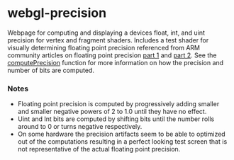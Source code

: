 # webgl-precision

Webpage for computing and displaying a devices float, int, and uint precision for vertex and fragment shaders. Includes a test shader for visually determining floating point precision referenced from ARM community articles on floating point precision [part 1](https://community.arm.com/arm-community-blogs/b/graphics-gaming-and-vr-blog/posts/benchmarking-floating-point-precision-in-mobile-gpus) and [part 2](https://community.arm.com/arm-community-blogs/b/graphics-gaming-and-vr-blog/posts/benchmarking-floating-point-precision-in-mobile-gpus---part-ii). See the [computePrecision](https://github.com/gkjohnson/webgl-precision/blob/9ccdb9345c07d4ee919e01f4933ef77c23fa1b38/src/ComputePrecisionShader.js#L15) function for more information on how the precision and number of bits are computed.

### Notes

- Floating point precision is computed by progressively adding smaller and smaller negative powers of 2 to 1.0 until they have no effect.
- Uint and Int bits are computed by shifting bits until the number rolls around to 0 or turns negative respectively.
- On some hardware the precision artifacts seem to be able to optimized out of the computations resulting in a perfect looking test screen that is not representative of the actual floating point precision.
